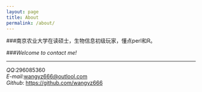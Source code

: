 ```yaml
---
layout: page
title: About
permalink: /about/
---
```


###南京农业大学在读硕士，生物信息初级玩家，懂点perl和R。


###*Welcome to contact me!* 

----------
*QQ*:296085360  
*E-mail*:wangyz666@outlool.com  
*Github*: https://github.com/wangyz666